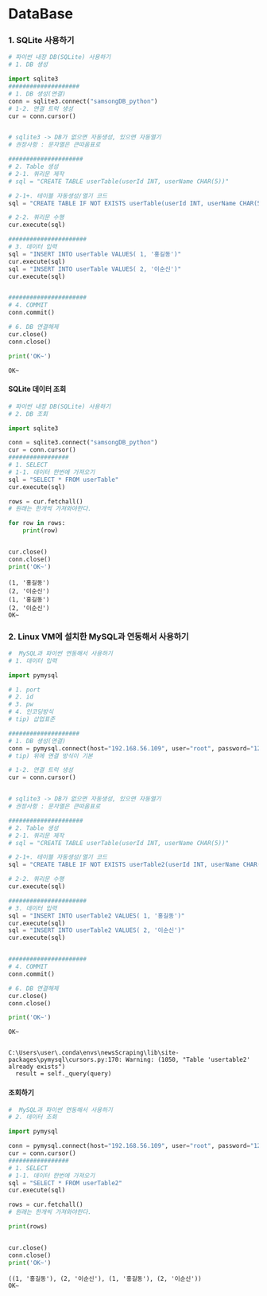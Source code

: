 # DataBase



### 1. SQLite 사용하기

```python
# 파이썬 내장 DB(SQLite) 사용하기
# 1. DB 생성

import sqlite3
####################
# 1. DB 생성(연결)
conn = sqlite3.connect("samsongDB_python")
# 1-2. 연결 트럭 생성
cur = conn.cursor()


# sqlite3 -> DB가 없으면 자동생성, 있으면 자동열기
# 권장사항 : 문자열은 큰따옴표로

#####################
# 2. Table 생성
# 2-1. 쿼리문 제작
# sql = "CREATE TABLE userTable(userId INT, userName CHAR(5))"

# 2-1+. 테이블 자동생성/열기 코드
sql = "CREATE TABLE IF NOT EXISTS userTable(userId INT, userName CHAR(5))"

# 2-2. 쿼리문 수행
cur.execute(sql)

######################
# 3. 데이터 입력
sql = "INSERT INTO userTable VALUES( 1, '홍길동')"
cur.execute(sql)
sql = "INSERT INTO userTable VALUES( 2, '이순신')"
cur.execute(sql)


######################
# 4. COMMIT
conn.commit()

# 6. DB 연결해제
cur.close()
conn.close()

print('OK~')

```

    OK~



#### SQLite 데이터 조회

```python
# 파이썬 내장 DB(SQLite) 사용하기
# 2. DB 조회

import sqlite3

conn = sqlite3.connect("samsongDB_python")
cur = conn.cursor()
#################
# 1. SELECT
# 1-1. 데이터 한번에 가져오기
sql = "SELECT * FROM userTable"
cur.execute(sql)

rows = cur.fetchall()
# 원래는 한개씩 가져와야한다.

for row in rows:
    print(row)


cur.close()
conn.close()
print('OK~')
```

    (1, '홍길동')
    (2, '이순신')
    (1, '홍길동')
    (2, '이순신')
    OK~



### 2. Linux VM에 설치한 MySQL과 연동해서 사용하기

```python
#  MySQL과 파이썬 연동해서 사용하기
# 1. 데이터 입력

import pymysql

# 1. port
# 2. id
# 3. pw
# 4. 인코딩방식
# tip) 삽업표준

####################
# 1. DB 생성(연결)
conn = pymysql.connect(host="192.168.56.109", user="root", password="1234", db="samsongdb", charset="utf8")
# tip) 위에 연결 방식이 기본

# 1-2. 연결 트럭 생성
cur = conn.cursor()


# sqlite3 -> DB가 없으면 자동생성, 있으면 자동열기
# 권장사항 : 문자열은 큰따옴표로

#####################
# 2. Table 생성
# 2-1. 쿼리문 제작
# sql = "CREATE TABLE userTable(userId INT, userName CHAR(5))"

# 2-1+. 테이블 자동생성/열기 코드
sql = "CREATE TABLE IF NOT EXISTS userTable2(userId INT, userName CHAR(5))"

# 2-2. 쿼리문 수행
cur.execute(sql)

######################
# 3. 데이터 입력
sql = "INSERT INTO userTable2 VALUES( 1, '홍길동')"
cur.execute(sql)
sql = "INSERT INTO userTable2 VALUES( 2, '이순신')"
cur.execute(sql)


######################
# 4. COMMIT
conn.commit()

# 6. DB 연결해제
cur.close()
conn.close()

print('OK~')

```

    OK~


    C:\Users\user\.conda\envs\newsScraping\lib\site-packages\pymysql\cursors.py:170: Warning: (1050, "Table 'usertable2' already exists")
      result = self._query(query)



#### 조회하기

```python
#  MySQL과 파이썬 연동해서 사용하기
# 2. 데이터 조회

import pymysql

conn = pymysql.connect(host="192.168.56.109", user="root", password="1234", db="samsongdb", charset="utf8")
cur = conn.cursor()
#################
# 1. SELECT
# 1-1. 데이터 한번에 가져오기
sql = "SELECT * FROM userTable2"
cur.execute(sql)

rows = cur.fetchall()
# 원래는 한개씩 가져와야한다.

print(rows)


cur.close()
conn.close()
print('OK~')
```

    ((1, '홍길동'), (2, '이순신'), (1, '홍길동'), (2, '이순신'))
    OK~



```python

```
